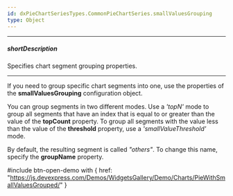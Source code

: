 ```yaml
---
id: dxPieChartSeriesTypes.CommonPieChartSeries.smallValuesGrouping
type: Object
---
```

---
##### shortDescription
Specifies chart segment grouping properties.

---
If you need to group specific chart segments into one, use the properties of the **smallValuesGrouping** configuration object.

You can group segments in two different modes. Use a *'topN'* mode to group all segments that have an index that is equal to or greater than the value of the **topCount** property. To group all segments with the value less than the value of the **threshold** property, use a *'smallValueThreshold'* mode.

By default, the resulting segment is called *"others"*. To change this name, specify the **groupName** property.

#include btn-open-demo with {
    href: "https://js.devexpress.com/Demos/WidgetsGallery/Demo/Charts/PieWithSmallValuesGrouped/"
}